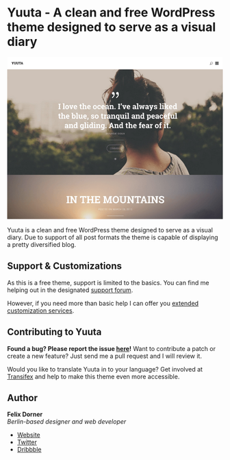 # Yuuta - A clean and free WordPress theme designed to serve as a visual diary

![Yuuta Screenshot](screenshot.png)

Yuuta is a clean and free WordPress theme designed to serve as a visual diary. Due to support of all post formats the theme is capable of displaying a pretty diversified blog.

## Support & Customizations

As this is a free theme, support is limited to the basics. You can find me helping out in the designated [support forum](https://wordpress.org/support/theme/yuuta).

However, if you need more than basic help I can offer you [extended customization services](http//drnr.co).

## Contributing to Yuuta

**Found a bug? Please report the issue [here](https://github.com/felixdorner/yuuta/issues)!** Want to contribute a patch or create a new feature? Just send me a pull request and I will review it.

Would you like to translate Yuuta in to your language? Get involved at [Transifex](https://www.transifex.com/felix-dorner/yuuta/) and help to make this theme even more accessible.

## Author

**Felix Dorner**  
*Berlin-based designer and web developer*

- [Website](http://drnr.co)
- [Twitter](https://twitter.com/felixdorner)
- [Dribbble](https://www.dribbble.com/felixdorner)
